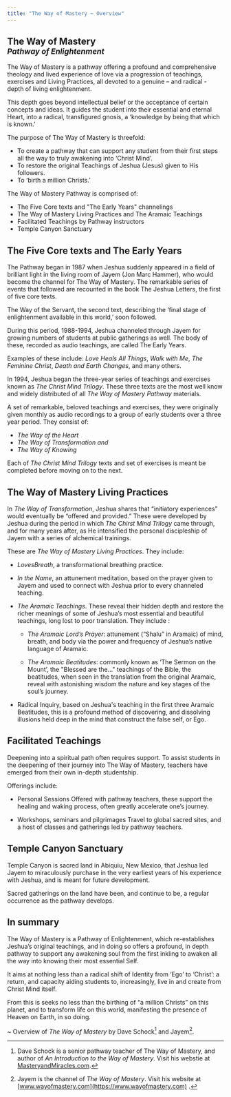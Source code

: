 ```yaml
---
title: "The Way of Mastery ~ Overview"
---
```


<h2 class="ui header disable-paragraph-marker">
The Way of Mastery<br/><small><em>Pathway of Enlightenment</em></small>
</h2>

The Way of Mastery is a pathway offering a profound and comprehensive
theology and lived experience of love via a progression of teachings,
exercises and Living Practices, all devoted to a genuine – and radical -
depth of living enlightenment.

This depth goes beyond intellectual belief or the acceptance of certain
concepts and ideas. It guides the student into their essential and
eternal Heart, into a radical, transfigured gnosis, a ‘knowledge by
being that which is known.’

The purpose of The Way of Mastery is threefold:

* To create a pathway that can support any student from their first steps all the way to truly awakening into ‘Christ Mind’.
* To restore the original Teachings of Jeshua (Jesus) given to His followers.
* To ‘birth a million Christs.’

The Way of Mastery Pathway is comprised of:

* The Five Core texts and "The Early Years" channelings
* The Way of Mastery Living Practices and The Aramaic Teachings
* Facilitated Teachings by Pathway instructors
* Temple Canyon Sanctuary

## The Five Core texts and The Early Years

The Pathway began in 1987 when Jeshua suddenly appeared in a field of
brilliant light in the living room of Jayem (Jon Marc Hammer), who would
become the channel for The Way of Mastery. The remarkable series of
events that followed are recounted in the book The Jeshua Letters, the
first of five core texts.

The Way of the Servant, the second text, describing the ‘final stage of
enlightenment available in this world,’ soon followed.

During this period, 1988-1994, Jeshua channeled through Jayem for
growing numbers of students at public gatherings as well. The body of
these, recorded as audio teachings, are called The Early Years.

Examples of these include: *Love Heals All Things*, *Walk with Me*, *The
Feminine Christ*, *Death and Earth Changes*, and many others.

In 1994, Jeshua began the three-year series of teachings and exercises
known as *The Christ Mind Trilogy*. These three texts are the most well
know and widely distributed of all *The Way of Mastery Pathway* materials.

A set of remarkable, beloved teachings and exercises, they were
originally given monthly as audio recordings to a group of early
students over a three year period. They consist of:

* *The Way of the Heart*
* *The Way of Transformation  and*
* *The Way of Knowing*

Each of *The Christ Mind Trilogy* texts and set of exercises is meant be
completed before moving on to the next.

## The Way of Mastery Living Practices

In *The Way of Transformation*, Jeshua shares that “initiatory
experiences” would eventually be “offered and provided.” These were
developed by Jeshua during the period in which *The Chirst Mind Trilogy*
came through, and for many years after, as He intensified the personal
discipleship of Jayem with a series of alchemical trainings.

These are *The Way of Mastery Living Practices*. They include:

* *LovesBreath*, a transformational breathing practice.

* *In the Name*, an attunement meditation, based on the prayer given to
Jayem and used to connect with Jeshua prior to every channeled teaching.

* *The Aramaic Teachings*. These reveal their hidden depth and restore the
richer meanings of some of Jeshua’s most essential and beautiful
teachings, long lost to poor translation. They include :

    * *The Aramaic Lord’s Prayer*: attunement (“Shalu” in Aramaic) of mind,
    breath, and body via the power and frequency of Jeshua’s native language
    of Aramaic.

    * *The Aramaic Beatitudes*: commonly known as ‘The Sermon on the Mount’,
    the "Blessed are the&hellip;" teachings of the Bible, the beatitudes, when
    seen in the translation from the original Aramaic, reveal with
    astonishing wisdom the nature and key stages of the soul’s journey. 

* Radical Inquiry, based on Jeshua's teaching in the first three
Aramaic Beatitudes, this is a  profound method of discovering, and
dissolving illusions held deep in the mind that construct the false
self, or Ego.

## Facilitated Teachings

Deepening into a spiritual path often requires support. To assist
students in the deepening of their journey into The Way of Mastery,
teachers have emerged from their own in-depth studentship.

Offerings include:

* Personal Sessions Offered with pathway teachers, these support the
healing and waking process, often greatly accelerate one’s journey. 

* Workshops, seminars and pilgrimages Travel to global sacred sites, and
a host of classes and gatherings led by pathway teachers.

## Temple Canyon Sanctuary

Temple Canyon is sacred land in Abiquiu, New Mexico, that Jeshua led
Jayem to miraculously purchase in the very earliest years of his
experience with Jeshua, and is meant for future development.

Sacred gatherings on the land have been, and continue to be, a regular occurrence as the pathway develops.

## In summary

The Way of Mastery is a Pathway of Enlightenment, which re-establishes
Jeshua’s original teachings, and in doing so offers a profound, in depth
pathway to support any awakening soul from the first inkling to awaken
all the way into knowing their most essential Self.

It aims at nothing less than a radical shift of Identity from ‘Ego’ to
‘Christ’: a return, and capacity aiding students to, increasingly, live
in and create from Christ Mind itself.

From this is seeks no less than the birthing of “a million Christs” on
this planet, and to transform life on this world, manifesting the
presence of Heaven on Earth, in so doing.

~ Overview of *The Way of Mastery* by Dave Schock[^1] and Jayem[^2].

[^1]: Dave Schock is  a senior pathway teacher of The Way of Mastery, and author of *An Introduction to the Way of Mastery*. Visit his webstie at [MasteryandMiracles.com](https://masteryandmiracles.com).

[^2]: Jayem is the channel of *The Way of Mastery*. Visit his website at [www.wayofmastery.com](https://www.wayofmastery.com) .

